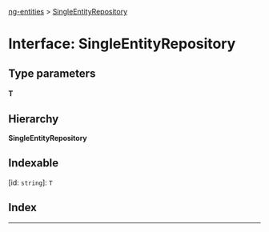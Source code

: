 [ng-entities](../README.md) > [SingleEntityRepository](../interfaces/singleentityrepository.md)

# Interface: SingleEntityRepository

## Type parameters
#### T 
## Hierarchy

**SingleEntityRepository**

## Indexable

\[id: `string`\]:&nbsp;`T`
## Index

---

